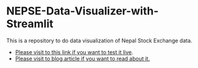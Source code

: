 # NEPSE-Data-Visualizer-with-Streamlit
This is a repository to do data visualization of Nepal Stock Exchange data.
* [Please visit to this link if you want to test it live](https://nepse-data-visualizer.herokuapp.com/).
* [Please visit to blog article if you want to read about it.](https://q-viper.github.io/2020/11/21/deploying-nepse-data-visualizer-on-heroku/)
